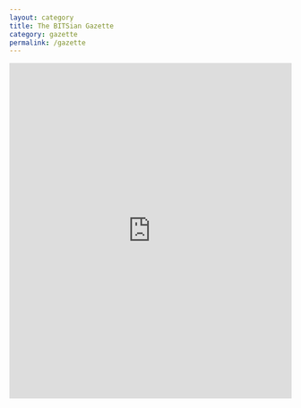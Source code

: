 ```yaml
---
layout: category
title: The BITSian Gazette
category: gazette
permalink: /gazette
---
```


<iframe src="https://cdn.flipsnack.com/widget/v2/widget.html?hash=c30osean30" height="600px" width="100%" style="border:none;"></iframe>
